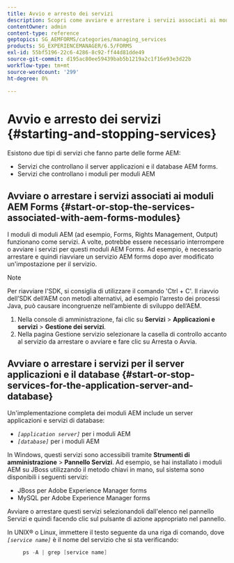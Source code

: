 ```yaml
---
title: Avvio e arresto dei servizi
description: Scopri come avviare e arrestare i servizi associati ai moduli AEM Forms, al server applicazioni e al database.
contentOwner: admin
content-type: reference
geptopics: SG_AEMFORMS/categories/managing_services
products: SG_EXPERIENCEMANAGER/6.5/FORMS
exl-id: 55bf5196-22c6-4286-8c92-ff44d81dde49
source-git-commit: d195ac80ee59439bab5b1219a2c1f16e93e3d22b
workflow-type: tm+mt
source-wordcount: '299'
ht-degree: 0%

---
```


# Avvio e arresto dei servizi {#starting-and-stopping-services}

Esistono due tipi di servizi che fanno parte delle forme AEM:

* Servizi che controllano il server applicazioni e il database AEM forms.
* Servizi che controllano i moduli per moduli AEM

## Avviare o arrestare i servizi associati ai moduli AEM Forms {#start-or-stop-the-services-associated-with-aem-forms-modules}

I moduli di moduli AEM (ad esempio, Forms, Rights Management, Output) funzionano come servizi. A volte, potrebbe essere necessario interrompere o avviare i servizi per questi moduli AEM Forms. Ad esempio, è necessario arrestare e quindi riavviare un servizio AEM forms dopo aver modificato un&#39;impostazione per il servizio.

>[!NOTE]
>
> Per riavviare l&#39;SDK, si consiglia di utilizzare il comando &#39;Ctrl + C&#39;. Il riavvio dell’SDK dell’AEM con metodi alternativi, ad esempio l’arresto dei processi Java, può causare incongruenze nell’ambiente di sviluppo dell’AEM.

1. Nella console di amministrazione, fai clic su **Servizi** > **Applicazioni e servizi** > **Gestione dei servizi**.
1. Nella pagina Gestione servizio selezionare la casella di controllo accanto al servizio da arrestare o avviare e fare clic su Arresta o Avvia.

## Avviare o arrestare i servizi per il server applicazioni e il database {#start-or-stop-services-for-the-application-server-and-database}

Un&#39;implementazione completa dei moduli AEM include un server applicazioni e servizi di database:

* *`[application server]`* per i moduli AEM
* *`[database]`* per i moduli AEM

In Windows, questi servizi sono accessibili tramite **Strumenti di amministrazione** > **Pannello Servizi**. Ad esempio, se hai installato i moduli AEM su JBoss utilizzando il metodo chiavi in mano, sul sistema sono disponibili i seguenti servizi:

* JBoss per Adobe Experience Manager forms
* MySQL per Adobe Experience Manager forms

Avviare o arrestare questi servizi selezionandoli dall&#39;elenco nel pannello Servizi e quindi facendo clic sul pulsante di azione appropriato nel pannello.

In UNIX® o Linux, immettere il testo seguente da una riga di comando, dove *`[service name]`* è il nome del servizio che si sta verificando:

```java
     ps -A | grep [service name]
```
